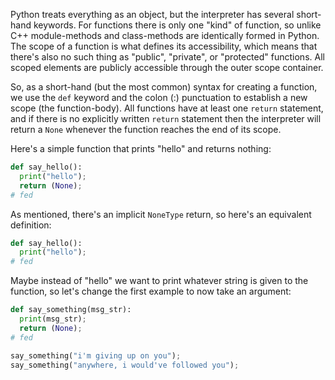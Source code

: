 Python treats everything as an object, but the interpreter has several short-hand keywords. For functions there is only one "kind" of function, so unlike C++ module-methods and class-methods are identically formed in Python. The scope of a function is what defines its accessibility, which means that there's also no such thing as "public", "private", or "protected" functions. All scoped elements are publicly accessible through the outer scope container.


So, as a short-hand (but the most common) syntax for creating a function, we use the `def` keyword and the colon (:) punctuation to establish a new scope (the function-body). All functions have at least one `return` statement, and if there is no explicitly written `return` statement then the interpreter will return a `None` whenever the function reaches the end of its scope.

Here's a simple function that prints "hello" and returns nothing:

```python
def say_hello():
  print("hello");
  return (None);
# fed
```

As mentioned, there's an implicit `NoneType` return, so here's an equivalent definition:

```python
def say_hello():
  print("hello");
# fed
```

Maybe instead of "hello" we want to print whatever string is given to the function, so let's change the first example to now take an argument:

```python
def say_something(msg_str):
  print(msg_str);
  return (None);
# fed

say_something("i'm giving up on you");
say_something("anywhere, i would've followed you");
```
